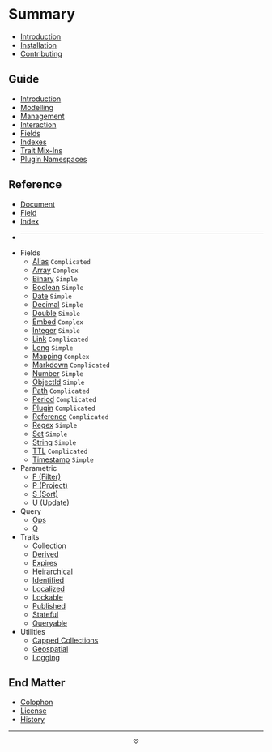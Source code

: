 # Summary

* [Introduction](README.md)
* [Installation](installation.md)
* [Contributing](contributing.md)

## Guide

* [Introduction](guide/introduction.md)
* [Modelling](guide/modelling.md)
* [Management](guide/management.md)
* [Interaction](guide/interaction.md)
* [Fields](guide/fields.md)
* [Indexes](guide/indexes.md)
* [Trait Mix-Ins](guide/traits.md)
* [Plugin Namespaces](guide/namespaces.md)

## Reference

* [Document](reference/document.md)
* [Field](reference/field/README.md)
* [Index](reference/index.md)
* ---
* Fields
  * [Alias](reference/field/alias.md) `Complicated`
  * [Array](reference/field/array.md) `Complex`
  * [Binary](reference/field/binary.md) `Simple`
  * [Boolean](reference/field/boolean.md) `Simple`
  * [Date](reference/field/date.md) `Simple`
  * [Decimal](reference/field/decimal.md) `Simple`
  * [Double](reference/field/double.md) `Simple`
  * [Embed](reference/field/embed.md) `Complex`
  * [Integer](reference/field/integer.md) `Simple`
  * [Link](reference/field/link.md) `Complicated`
  * [Long](reference/field/long.md) `Simple`
  * [Mapping](reference/field/mapping.md) `Complex`
  * [Markdown](reference/field/markdown.md) `Complicated`
  * [Number](reference/field/number.md) `Simple`
  * [ObjectId](reference/field/objectid.md) `Simple`
  * [Path](reference/field/path.md) `Complicated`
  * [Period](reference/field/period.md) `Complicated`
  * [Plugin](reference/field/plugin.md) `Complicated`
  * [Reference](reference/field/reference.md) `Complicated`
  * [Regex](reference/field/regex.md) `Simple`
  * [Set](reference/field/set.md) `Simple`
  * [String](reference/field/string.md) `Simple`
  * [TTL](reference/field/ttl.md) `Complicated`
  * [Timestamp](reference/field/timestamp.md) `Simple`
* Parametric
  * [F \(Filter\)](reference/parametric.md#filtering)
  * [P \(Project\)](reference/parametric.md#projection)
  * [S \(Sort\)](reference/parametric.md#sorting)
  * [U \(Update\)](reference/parametric.md#updates)
* Query
  * [Ops](reference/query/ops.md)
  * [Q](reference/query/q.md)
* Traits
  * [Collection](reference/trait/collection.md)
  * [Derived](reference/trait/derived.md)
  * [Expires](reference/trait/expires.md)
  * [Heirarchical](reference/trait/heirarchical.md)
  * [Identified](reference/trait/identified.md)
  * [Localized](reference/trait/localized.md)
  * [Lockable](reference/trait/lockable.md)
  * [Published](reference/trait/published.md)
  * [Stateful](reference/trait/stateful.md)
  * [Queryable](reference/trait/queryable.md)
* Utilities
  * [Capped Collections](reference/capped.md)
  * [Geospatial](reference/geospatial.md)
  * [Logging](reference/logging.md)

## End Matter

* [Colophon](colophon.md)
* [License](license.md)
* [History](history.md)

---

<p style="text-align: center;"><small>♡</small></p>

